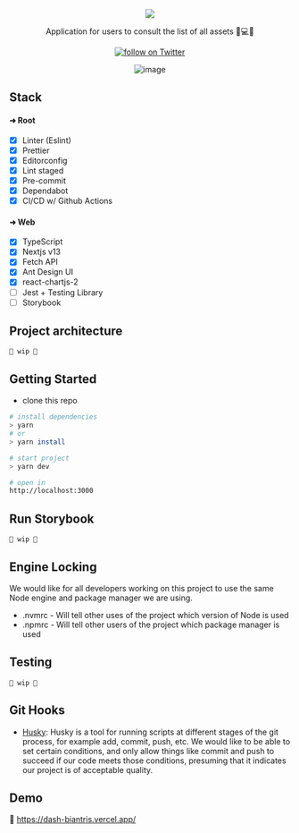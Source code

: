 <div align="center">

  <img src="https://user-images.githubusercontent.com/65451957/206251166-f0d923a6-18d0-400c-845b-065092c9b29a.png" />
  
  <p>Application for users to consult the list of all assets 🔧💻🚜</p>
  
  <a href="https://twitter.com/intent/follow?screen_name=biantris_">
     <img src="https://img.shields.io/twitter/follow/biantris_?style=social&logo=twitter"
      alt="follow on Twitter">
  </a>
  
  ![image](https://user-images.githubusercontent.com/65451957/206830693-88db2615-42fe-4305-b51c-2deeb9f4a510.png)

</div>

## Stack

#### ➜ Root
- [x] Linter (Eslint)
- [x] Prettier
- [x] Editorconfig
- [x] Lint staged
- [x] Pre-commit
- [x] Dependabot
- [x] CI/CD w/ Github Actions

#### ➜ Web
- [x] TypeScript
- [x] Nextjs v13
- [x] Fetch API
- [x] Ant Design UI
- [x] react-chartjs-2
- [ ] Jest + Testing Library
- [ ] Storybook

## Project architecture
`🚧 wip 🚧`

## Getting Started
- clone this repo

```sh
# install dependencies
> yarn
# or
> yarn install

# start project
> yarn dev

# open in
http://localhost:3000
```
## Run Storybook
`🚧 wip 🚧`

## Engine Locking

We would like for all developers working on this project to use the same Node engine and package manager we are using.

- .nvmrc - Will tell other uses of the project which version of Node is used
- .npmrc - Will tell other users of the project which package manager is used

## Testing

`🚧 wip 🚧`

## Git Hooks

- [Husky](https://typicode.github.io/husky/#/): Husky is a tool for running scripts at different stages of the git process, for example add, commit, push, etc. We would like to be able to set certain conditions, and only allow things like commit and push to succeed if our code meets those conditions, presuming that it indicates our project is of acceptable quality.


## Demo
🔗 https://dash-biantris.vercel.app/
